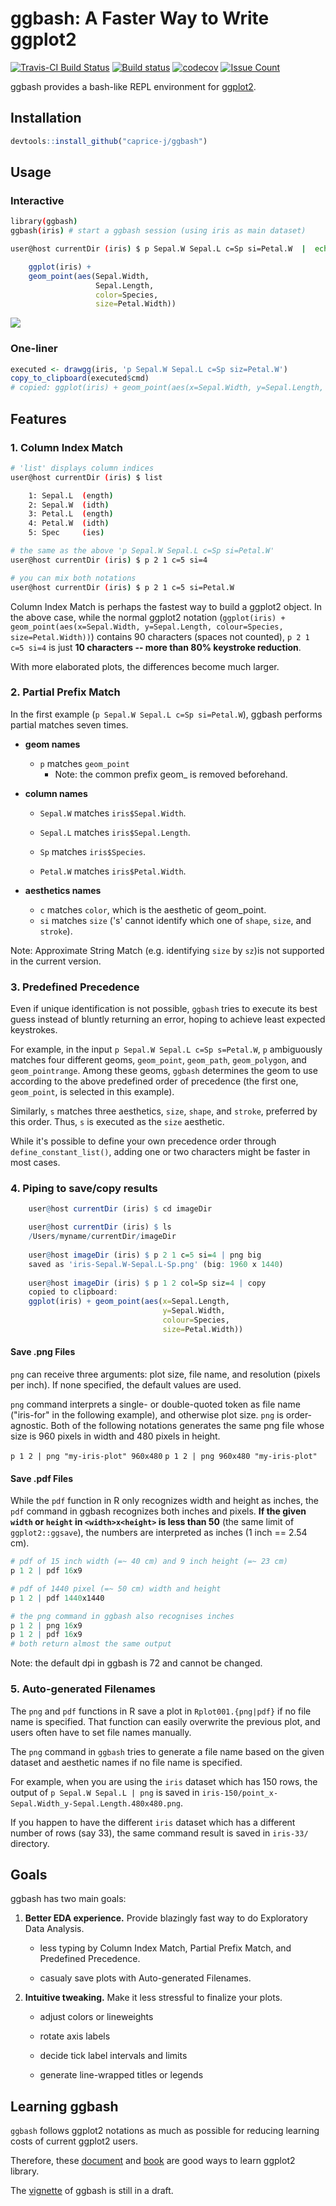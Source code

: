 <!-- README.md is generated from README.Rmd. Please edit that file -->
ggbash: A Faster Way to Write ggplot2
=====================================

[![Travis-CI Build Status](https://travis-ci.org/caprice-j/ggbash.svg?branch=master)](https://travis-ci.org/caprice-j/ggbash) [![Build status](https://ci.appveyor.com/api/projects/status/vfia7i1hfowhpqhs?svg=true)](https://ci.appveyor.com/project/caprice-j/ggbash) [![codecov](https://codecov.io/gh/caprice-j/ggbash/branch/master/graph/badge.svg)](https://codecov.io/gh/caprice-j/ggbash) <!-- [![Coverage Status](https://coveralls.io/repos/github/caprice-j/ggbash/badge.svg)](https://coveralls.io/github/caprice-j/ggbash) --> [![Issue Count](https://codeclimate.com/github/caprice-j/ggbash/badges/issue_count.svg)](https://codeclimate.com/github/caprice-j/ggbash/issues)

ggbash provides a bash-like REPL environment for [ggplot2](https://github.com/tidyverse/ggplot2).

Installation
------------

``` r
devtools::install_github("caprice-j/ggbash")
```

Usage
-----

### Interactive

``` bash
library(ggbash)
ggbash(iris) # start a ggbash session (using iris as main dataset)
```

``` bash
user@host currentDir (iris) $ p Sepal.W Sepal.L c=Sp si=Petal.W  |  echo
```

``` r
    ggplot(iris) +
    geom_point(aes(Sepal.Width,
                   Sepal.Length,
                   color=Species,
                   size=Petal.Width))
```

![](README_files/figure-markdown_github/unnamed-chunk-6-1.png)

### One-liner

``` r
executed <- drawgg(iris, 'p Sepal.W Sepal.L c=Sp siz=Petal.W')
copy_to_clipboard(executed$cmd)
# copied: ggplot(iris) + geom_point(aes(x=Sepal.Width, y=Sepal.Length, colour=Species, size=Petal.Width))
```

Features
--------

### 1. Column Index Match

``` bash
# 'list' displays column indices
user@host currentDir (iris) $ list

    1: Sepal.L  (ength)
    2: Sepal.W  (idth)
    3: Petal.L  (ength)
    4: Petal.W  (idth)      
    5: Spec     (ies)

# the same as the above 'p Sepal.W Sepal.L c=Sp si=Petal.W'
user@host currentDir (iris) $ p 2 1 c=5 si=4

# you can mix both notations
user@host currentDir (iris) $ p 2 1 c=5 si=Petal.W
```

Column Index Match is perhaps the fastest way to build a ggplot2 object. In the above case, while the normal ggplot2 notation (`ggplot(iris) + geom_point(aes(x=Sepal.Width, y=Sepal.Length, colour=Species, size=Petal.Width))`) contains 90 characters (spaces not counted), `p 2 1 c=5 si=4` is just **10 characters -- more than 80% keystroke reduction**.

With more elaborated plots, the differences become much larger.

### 2. Partial Prefix Match

In the first example (`p Sepal.W Sepal.L c=Sp si=Petal.W`), ggbash performs partial matches seven times.

-   **geom names**
    -   `p` matches `geom_point`
        -   Note: the common prefix geom\_ is removed beforehand.
-   **column names**
    -   `Sepal.W` matches `iris$Sepal.Width`.

    -   `Sepal.L` matches `iris$Sepal.Length`.

    -   `Sp` matches `iris$Species`.

    -   `Petal.W` matches `iris$Petal.Width`.

-   **aesthetics names**
    -   `c` matches `color`, which is the aesthetic of geom\_point.
    -   `si` matches `size` ('s' cannot identify which one of `shape`, `size`, and `stroke`).

Note: Approximate String Match (e.g. identifying `size` by `sz`)is not supported in the current version.

### 3. Predefined Precedence

Even if unique identification is not possible, `ggbash` tries to execute its best guess instead of bluntly returning an error, hoping to achieve least expected keystrokes.

For example, in the input `p Sepal.W Sepal.L c=Sp s=Petal.W`, `p` ambiguously matches four different geoms, `geom_point`, `geom_path`, `geom_polygon`, and `geom_pointrange`.
Among these geoms, `ggbash` determines the geom to use according to the above predefined order of precedence (the first one, `geom_point`, is selected in this example).

Similarly, `s` matches three aesthetics, `size`, `shape`, and `stroke`, preferred by this order. Thus, `s` is executed as the `size` aesthetic.

While it's possible to define your own precedence order through `define_constant_list()`, adding one or two characters might be faster in most cases.

### 4. Piping to save/copy results

``` r
    user@host currentDir (iris) $ cd imageDir

    user@host currentDir (iris) $ ls
    /Users/myname/currentDir/imageDir
    
    user@host imageDir (iris) $ p 2 1 c=5 si=4 | png big
    saved as 'iris-Sepal.W-Sepal.L-Sp.png' (big: 1960 x 1440)
    
    user@host imageDir (iris) $ p 1 2 col=Sp siz=4 | copy
    copied to clipboard:
    ggplot(iris) + geom_point(aes(x=Sepal.Length,
                                  y=Sepal.Width,
                                  colour=Species,
                                  size=Petal.Width))
```

#### Save .png Files

`png` can receive three arguments: plot size, file name, and resolution (pixels per inch). If none specified, the default values are used.

`png` command interprets a single- or double-quoted token as file name ("iris-for" in the following example), and otherwise plot size. `png` is order-agnostic. Both of the following notations generates the same png file whose size is 960 pixels in width and 480 pixels in height.

`p 1 2 | png "my-iris-plot" 960x480`
`p 1 2 | png 960x480 "my-iris-plot"`

#### Save .pdf Files

<!-- 1 inch == 2.54 cm -->
While the `pdf` function in R only recognizes width and height as inches, the `pdf` command in ggbash recognizes both inches and pixels. **If the given `width` or `height` in `<width>x<height>` is less than 50** (the same limit of `ggplot2::ggsave`), the numbers are interpreted as inches (1 inch == 2.54 cm).

``` r
# pdf of 15 inch width (=~ 40 cm) and 9 inch height (=~ 23 cm)
p 1 2 | pdf 16x9

# pdf of 1440 pixel (=~ 50 cm) width and height
p 1 2 | pdf 1440x1440

# the png command in ggbash also recognises inches
p 1 2 | png 16x9
p 1 2 | pdf 16x9
# both return almost the same output
```

Note: the default dpi in ggbash is 72 and cannot be changed.

### 5. Auto-generated Filenames

The `png` and `pdf` functions in R save a plot in `Rplot001.{png|pdf}` if no file name is specified. That function can easily overwrite the previous plot, and users often have to set file names manually.

The `png` command in `ggbash` tries to generate a file name based on the given dataset and aesthetic names if no file name is specified.

For example, when you are using the `iris` dataset which has 150 rows, the output of `p Sepal.W Sepal.L | png` is saved in `iris-150/point_x-Sepal.Width_y-Sepal.Length.480x480.png`.

If you happen to have the different `iris` dataset which has a different number of rows (say 33), the same command result is saved in `iris-33/` directory.

<!-- ### 6. Type-specific For Loop (To Be Implemented) -->
<!-- ```{r, eval=FALSE} -->
<!-- # to be implemented -->
<!-- > str(iris) -->
<!-- 'data.frame':  150 obs. of  5 variables: -->
<!--  $ Sepal.Length: num  5.1 4.9 4.7 4.6 5 5.4 4.6 5 4.4 4.9 ... -->
<!--  $ Sepal.Width : num  3.5 3 3.2 3.1 3.6 3.9 3.4 3.4 2.9 3.1 ... -->
<!--  $ Petal.Length: num  1.4 1.4 1.3 1.5 1.4 1.7 1.4 1.5 1.4 1.5 ... -->
<!--  $ Petal.Width : num  0.2 0.2 0.2 0.2 0.2 0.4 0.3 0.2 0.2 0.1 ... -->
<!--  $ Species     : Factor w/ 3 levels "setosa","versicolor",..: 1 1 1 1 1 1 1 1 1 1 ... -->
<!-- # a : use all five variables (numeric and factor) -->
<!-- user@host imageDir (iris) $ for a in 2:5 point 1 a | pdf -->
<!-- saved as 'iris-150/x-Sepal.Width_y-fora.pdf' (960 x 960) -->
<!-- # a : for loop on four numeric (integer) variables -->
<!-- user@host imageDir (iris) $ for i in 2:5 point 1 i | pdf -->
<!-- saved as 'iris-150/x-Sepal.Width_y-fori.pdf' (960 x 960) -->
<!-- ``` -->
<!-- You might have met `non-numeric argument to 'pairs()'` error. -->
<!-- When you try to generate tens or hundreds of plots, usually -->
<!-- a type-specific error occurs and users are required to subset -->
<!-- dataset columns by types. -->
<!-- In `ggbash`, the for-loop variable expresses its type as follows: -->
<!-- +  `for a in 1:5` : **A**ll five variables will be iterated. -->
<!-- +  `for c in 1:5` : **C**haracter variables among five columns will be iterated. -->
<!-- +  `for f in 1:5` : **F**actor variables among five columns will be iterated. -->
<!-- +  `for i in 1:5` : **I**nteger variables among five columns will be iterated. -->
<!-- +  `for n in 1:5` : **N**umeric variables among five columns will be iterated. -->
<!-- (Note: boolean variables will also be iterated in `i` and `n` cases.) -->
<!-- #### TODO how can we encode scales/facets/themes differences? -->
<!-- Scales are ... -->
<!-- Facets are ... -->
<!-- for is by pdf extension and i values -->
<!-- Themes are abstracted away and not encoded in file names. -->
Goals
-----

ggbash has two main goals:

1.  **Better EDA experience.** Provide blazingly fast way to do Exploratory Data Analysis.

    -   less typing by Column Index Match, Partial Prefix Match, and Predefined Precedence.

    -   casualy save plots with Auto-generated Filenames.

2.  **Intuitive tweaking.** Make it less stressful to finalize your plots.

    -   adjust colors or lineweights

    -   rotate axis labels

    -   decide tick label intervals and limits

    -   generate line-wrapped titles or legends

Learning ggbash
---------------

`ggbash` follows ggplot2 notations as much as possible for reducing learning costs of current ggplot2 users.

Therefore, these [document](http://docs.ggplot2.org/current/) and [book](https://github.com/hadley/ggplot2-book) are good ways to learn ggplot2 library.

The [vignette](https://github.com/caprice-j/ggbash/blob/master/vignettes/Introduction-to-ggbash.Rmd) of ggbash is still in a draft.
